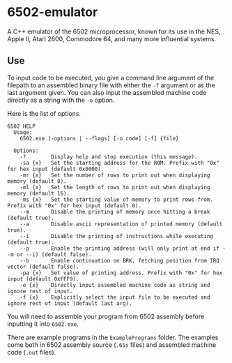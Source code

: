 # 6502-emulator

A C++ emulator of the 6502 microprocessor, known for its use in the NES, Apple II, Atari 2600, Commodore 64, and many more influential systems.

## Use
To input code to be executed, you give a command line argument of the filepath to an assembled binary file with either the `-f` argument or as the last argument given. You can also input the assembled machine code directly as a string with the `-o` option.

Here is the list of options.
```
6502 HELP
  Usage:
    6502.exe [-options | --flags] [-o code] [-f] {file}

  Options:
    -?        Display help and stop execution (this message).
    -sa {x}   Set the starting address for the ROM. Prefix with "0x" for hex input (default 0x0000).
    -mr {x}   Set the number of rows to print out when displaying memory (default 8).
    -ml {x}   Set the length of rows to print out when displaying memory (default 16).
    -ms {x}   Set the starting value of memory to print rows from. Prefix with "0x" for hex input (default 0).
    --m       Disable the printing of memory once hitting a break (default true).
    --a       Disable ascii representation of printed memory (default true).
    --i       Disable the printing of instructions while executing (default true).
    --p       Enable the printing address (will only print at end if --m or --i) (default false).
    --b       Enable continuation on BRK, fetching position from IRQ vector (default false).
    -pa {x}   Set value of printing address. Prefix with "0x" for hex input (default 0xFFF9).
    -o {x}    Directly input assembled machine code as string and ignore rest of input.
    -f {x}    Explicitly select the input file to be executed and ignore rest of input (default last arg).
```

You will need to assemble your program from 6502 assembly before inputting it into `6502.exe`.

There are example programs in the `ExamplePrograms` folder. The examples come both in 6502 assembly source (`.65s` files) and assembled machine code (`.out` files).